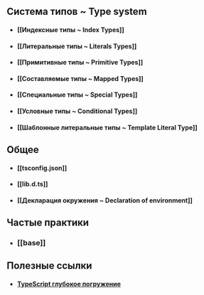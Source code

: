 ## Система типов ~ Type system
- #### [[Индексные типы ~ Index Types]]
- #### [[Литеральные типы ~ Literals Types]]
- #### [[Примитивные типы ~ Primitive Types]]
- #### [[Составляемые типы ~ Mapped Types]]
- #### [[Специальные типы ~ Special Types]]  
- #### [[Условные типы ~ Conditional Types]]
- #### [[Шаблонные литеральные типы ~ Template Literal Type]]

## Общее
- #### [[tsconfig.json]]
- #### [[lib.d.ts]]
- #### [[Декларация окружения ~ Declaration of environment]]

## Частые практики
- ### [[base]]

## Полезные ссылки
- #### [TypeScript  глубокое погружение](https://igorfonin.gitbook.io/typescript-book-ru/typescript-type-system/callable#newable)